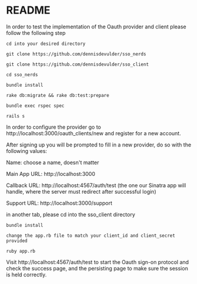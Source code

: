 # README

In order to test the implementation of the Oauth provider and client please follow the following step

`cd into your desired directory`

`git clone https://github.com/dennisdevulder/sso_nerds`

`git clone https://github.com/dennisdevulder/sso_client`

`cd sso_nerds`

`bundle install`

`rake db:migrate && rake db:test:prepare`

`bundle exec rspec spec`

`rails s`

In order to configure the provider go to http://localhost:3000/oauth_clients/new and register for a new account.

After signing up you will be prompted to fill in a new provider, do so with the following values:

Name: choose a name, doesn't matter

Main App URL: http://localhost:3000

Callback URL: http://localhost:4567/auth/test (the one our Sinatra app will handle, where the server must redirect after successful login)

Support URL: http://localhost:3000/support

in another tab, please cd into the sso_client directory

`bundle install`

`change the app.rb file to match your client_id and client_secret provided`

`ruby app.rb`

Visit http://localhost:4567/auth/test to start the Oauth sign-on protocol and check the success page, and the persisting page to make sure the session is held correctly.
